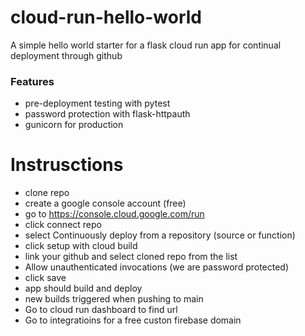 # cloud-run-hello-world
A simple hello world starter for a flask cloud run app for continual deployment through github

### Features
- pre-deployment testing with pytest
- password protection with flask-httpauth
- gunicorn for production


# Instrusctions
- clone repo
- create a google console account (free)
- go to https://console.cloud.google.com/run
- click connect repo
- select Continuously deploy from a repository (source or function)
- click setup with cloud build
- link your github and select cloned repo from the list
- Allow unauthenticated invocations (we are password protected)
- click save
- app should build and deploy
- new builds triggered when pushing to main
- Go to cloud run dashboard to find url
- Go to integratioins for a free custon firebase domain